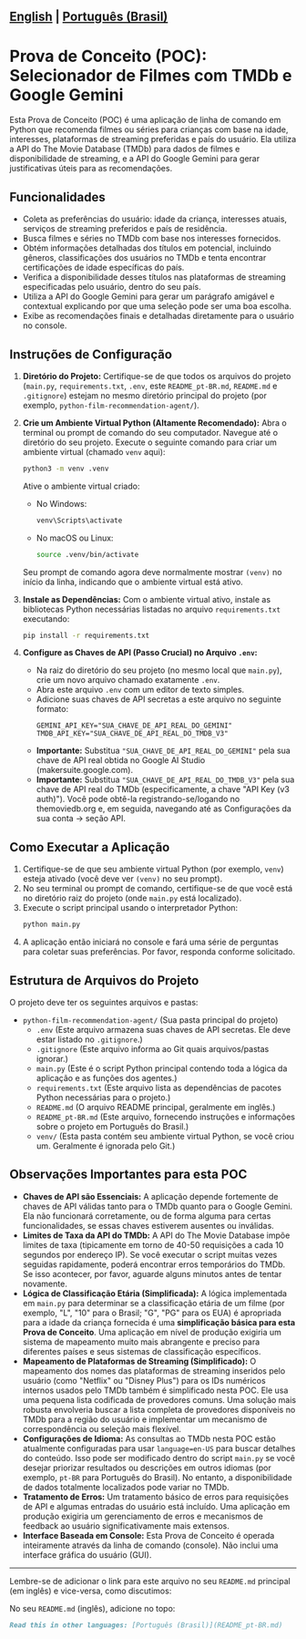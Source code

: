[English](README_en-US.md) | [Português (Brasil)](README.md)
---

# Prova de Conceito (POC): Selecionador de Filmes com TMDb e Google Gemini

Esta Prova de Conceito (POC) é uma aplicação de linha de comando em Python que recomenda filmes ou séries para crianças com base na idade, interesses, plataformas de streaming preferidas e país do usuário. Ela utiliza a API do The Movie Database (TMDb) para dados de filmes e disponibilidade de streaming, e a API do Google Gemini para gerar justificativas úteis para as recomendações.

## Funcionalidades

* Coleta as preferências do usuário: idade da criança, interesses atuais, serviços de streaming preferidos e país de residência.
* Busca filmes e séries no TMDb com base nos interesses fornecidos.
* Obtém informações detalhadas dos títulos em potencial, incluindo gêneros, classificações dos usuários no TMDb e tenta encontrar certificações de idade específicas do país.
* Verifica a disponibilidade desses títulos nas plataformas de streaming especificadas pelo usuário, dentro do seu país.
* Utiliza a API do Google Gemini para gerar um parágrafo amigável e contextual explicando por que uma seleção pode ser uma boa escolha.
* Exibe as recomendações finais e detalhadas diretamente para o usuário no console.

## Instruções de Configuração

1.  **Diretório do Projeto:**
    Certifique-se de que todos os arquivos do projeto (`main.py`, `requirements.txt`, `.env`, este `README_pt-BR.md`, `README.md` e `.gitignore`) estejam no mesmo diretório principal do projeto (por exemplo, `python-film-recommendation-agent/`).

2.  **Crie um Ambiente Virtual Python (Altamente Recomendado):**
    Abra o terminal ou prompt de comando do seu computador. Navegue até o diretório do seu projeto.
    Execute o seguinte comando para criar um ambiente virtual (chamado `venv` aqui):
    ```bash
    python3 -m venv .venv
    ```
    Ative o ambiente virtual criado:
    * No Windows:
        ```bash
        venv\Scripts\activate
        ```
    * No macOS ou Linux:
        ```bash
        source .venv/bin/activate
        ```
    Seu prompt de comando agora deve normalmente mostrar `(venv)` no início da linha, indicando que o ambiente virtual está ativo.

3.  **Instale as Dependências:**
    Com o ambiente virtual ativo, instale as bibliotecas Python necessárias listadas no arquivo `requirements.txt` executando:
    ```bash
    pip install -r requirements.txt
    ```

4.  **Configure as Chaves de API (Passo Crucial) no Arquivo `.env`:**
    * Na raiz do diretório do seu projeto (no mesmo local que `main.py`), crie um novo arquivo chamado exatamente `.env`.
    * Abra este arquivo `.env` com um editor de texto simples.
    * Adicione suas chaves de API secretas a este arquivo no seguinte formato:
        ```env
        GEMINI_API_KEY="SUA_CHAVE_DE_API_REAL_DO_GEMINI"
        TMDB_API_KEY="SUA_CHAVE_DE_API_REAL_DO_TMDB_V3"
        ```
    * **Importante:** Substitua `"SUA_CHAVE_DE_API_REAL_DO_GEMINI"` pela sua chave de API real obtida no Google AI Studio (makersuite.google.com).
    * **Importante:** Substitua `"SUA_CHAVE_DE_API_REAL_DO_TMDB_V3"` pela sua chave de API real do TMDb (especificamente, a chave "API Key (v3 auth)"). Você pode obtê-la registrando-se/logando no themoviedb.org e, em seguida, navegando até as Configurações da sua conta -> seção API.

## Como Executar a Aplicação

1.  Certifique-se de que seu ambiente virtual Python (por exemplo, `venv`) esteja ativado (você deve ver `(venv)` no seu prompt).
2.  No seu terminal ou prompt de comando, certifique-se de que você está no diretório raiz do projeto (onde `main.py` está localizado).
3.  Execute o script principal usando o interpretador Python:
    ```bash
    python main.py
    ```
4.  A aplicação então iniciará no console e fará uma série de perguntas para coletar suas preferências. Por favor, responda conforme solicitado.

## Estrutura de Arquivos do Projeto

O projeto deve ter os seguintes arquivos e pastas:

* `python-film-recommendation-agent/` (Sua pasta principal do projeto)
    * `.env` (Este arquivo armazena suas chaves de API secretas. Ele deve estar listado no `.gitignore`.)
    * `.gitignore` (Este arquivo informa ao Git quais arquivos/pastas ignorar.)
    * `main.py` (Este é o script Python principal contendo toda a lógica da aplicação e as funções dos agentes.)
    * `requirements.txt` (Este arquivo lista as dependências de pacotes Python necessárias para o projeto.)
    * `README.md` (O arquivo README principal, geralmente em inglês.)
    * `README_pt-BR.md` (Este arquivo, fornecendo instruções e informações sobre o projeto em Português do Brasil.)
    * `venv/` (Esta pasta contém seu ambiente virtual Python, se você criou um. Geralmente é ignorada pelo Git.)

## Observações Importantes para esta POC

* **Chaves de API são Essenciais:** A aplicação depende fortemente de chaves de API válidas tanto para o TMDb quanto para o Google Gemini. Ela não funcionará corretamente, ou de forma alguma para certas funcionalidades, se essas chaves estiverem ausentes ou inválidas.
* **Limites de Taxa da API do TMDb:** A API do The Movie Database impõe limites de taxa (tipicamente em torno de 40-50 requisições a cada 10 segundos por endereço IP). Se você executar o script muitas vezes seguidas rapidamente, poderá encontrar erros temporários do TMDb. Se isso acontecer, por favor, aguarde alguns minutos antes de tentar novamente.
* **Lógica de Classificação Etária (Simplificada):** A lógica implementada em `main.py` para determinar se a classificação etária de um filme (por exemplo, "L", "10" para o Brasil; "G", "PG" para os EUA) é apropriada para a idade da criança fornecida é uma **simplificação básica para esta Prova de Conceito**. Uma aplicação em nível de produção exigiria um sistema de mapeamento muito mais abrangente e preciso para diferentes países e seus sistemas de classificação específicos.
* **Mapeamento de Plataformas de Streaming (Simplificado):** O mapeamento dos nomes das plataformas de streaming inseridos pelo usuário (como "Netflix" ou "Disney Plus") para os IDs numéricos internos usados pelo TMDb também é simplificado nesta POC. Ele usa uma pequena lista codificada de provedores comuns. Uma solução mais robusta envolveria buscar a lista completa de provedores disponíveis no TMDb para a região do usuário e implementar um mecanismo de correspondência ou seleção mais flexível.
* **Configurações de Idioma:** As consultas ao TMDb nesta POC estão atualmente configuradas para usar `language=en-US` para buscar detalhes do conteúdo. Isso pode ser modificado dentro do script `main.py` se você desejar priorizar resultados ou descrições em outros idiomas (por exemplo, `pt-BR` para Português do Brasil). No entanto, a disponibilidade de dados totalmente localizados pode variar no TMDb.
* **Tratamento de Erros:** Um tratamento básico de erros para requisições de API e algumas entradas do usuário está incluído. Uma aplicação em produção exigiria um gerenciamento de erros e mecanismos de feedback ao usuário significativamente mais extensos.
* **Interface Baseada em Console:** Esta Prova de Conceito é operada inteiramente através da linha de comando (console). Não inclui uma interface gráfica do usuário (GUI).

---

Lembre-se de adicionar o link para este arquivo no seu `README.md` principal (em inglês) e vice-versa, como discutimos:

No seu `README.md` (inglês), adicione no topo:
```markdown
Read this in other languages: [Português (Brasil)](README_pt-BR.md)